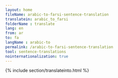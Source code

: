 ```yaml
---
layout: home
fileName: arabic-to-farsi-sentence-translation
translatein: arabic_to_farsi
folderName : translate
lang: en
from: ar
to: fa
langName : arabic-to
permalink: /arabic-to-farsi-sentence-translation
tool: sentence-translations
nointernationalization: true
---
```

{% include section/translateinto.html %}
